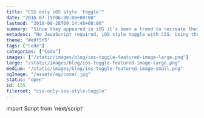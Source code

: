 ```yaml
---
title: "CSS only iOS style ‘toggle’"
date: "2016-07-19T06:30:00+00:00"
lastmod: "2016-08-28T09:14:48+00:00"
summary: "Since they appeared in iOS it’s been a trend to recreate these using CSS only. The technique uses the adjacent sibling selector and a hidden checkbox to retain use of the :checked pseudo class. In this post I wanted to take a look at this myself and recreate the toggle style."
metadesc: "No JavaScript required, iOS style toggle with CSS. Using the :checked pseudo class and adjacent sibling selector it makes it possible."
theme: "#e9f5f5"
tags: ["Code"]
categories: ["Code"]
images: ["/static/images/blog/ios-toggle-featured-image-large.png"]
large: "/static/images/blog/ios-toggle-featured-image-large.png"
medium: "/static/images/blog/ios-toggle-featured-image-small.png"
ogImage: "/assets/og/cover.jpg"
status: "open"
id: 135
fileroot: "css-only-ios-style-toggle"
---
```


import Script from 'next/script'

<Script async src="https://assets.codepen.io/assets/embed/ei.js" strategy="lazyOnload" />

Since they appeared in iOS it’s been a trend to recreate these using CSS only. The technique uses the adjacent sibling selector and a “hidden” checkbox to retain use of the `:checked` pseudo class. In this post I wanted to take a look at this myself and recreate the toggle style.

## Skip ahead
Here’s what will be explained in the coming paragraphs. Feel free to explore the code and skip ahead if necessary.

<p data-height="368" data-theme-id="23161" data-slug-hash="bZYKYj" data-default-tab="result" data-user="stevemckinney" data-embed-version="2" class="codepen">See the Pen <a href="http://codepen.io/stevemckinney/pen/bZYKYj/">CSS only iOS style toggle</a> by Steve (<a href="http://codepen.io/stevemckinney">@stevemckinney</a>) on <a href="http://codepen.io">CodePen</a>.</p>

## Identifying elements in the design
<div className="article-image">
  <Image src="/static/images/blog/ios-toggle-example.png" width={738} height={492} />
</div>

To understand what happens with this toggle, it’s more ‘faking’ the element. It’s still a regular checkbox, but to make the toggle work you need to retain the behaviour.

Depending on your stylistic choices it determines how you will setup your markup. As everything involved in this design changes with the checked state, it means careful consideration is needed.

## Markup
Knowing that each part of the toggle style needs to change that means these elements will all need to follow the checkbox.

```markup
<label class="label label-toggle" for="night-mode">
  <div class="input-toggle">
    <input class="input-checkbox" id="night-mode" type="checkbox">
    <span class="input-toggle-handle"></span>
  </div>
  Night mode
</label>
```

The markup follows a common pattern for using checkbox inputs. It’s contained within the label, to increase the area it can be interacted with.

A span for the styling must follow the checkbox, this will become clearer once you get on to CSS. These elements are then contained by a `div`, this will be used for positioning and spacing.

## Get some basics in place
The basics here are what allow you to get the correct positioning, alongside label text and the correct positioning of the checkbox.

```css
.input-toggle {
  position: relative;
  display: inline-block;
  vertical-align: middle; }
```

Next is to position the checkbox to fill the toggle area, and remove its visibility with opacity. This is the ‘faking’ part.

```css
.input-toggle input {
  position: absolute;
  top: 0;
  right: 0;
  bottom: 0;
  left: 0;
  opacity: 0; }
```

## Toggle background
For the background it needs to be fixed in width and height. It’s got to contain the area clearly, and invite interaction. As there is going to be a transition in the background, the styles need to be applied to `.input-toggle-handle`.

```css
.input-toggle-handle {
  display: block;
  width: 84px;
  height: 44px;
  transition: .4s ease;
  background-image: linear-gradient(#51c2d7, #51dacf);
  border-radius: 10em;
  box-shadow:
    inset 0 1px rgba(0, 0, 0, .15),
    inset 0 0 0 1px rgba(0, 0, 0, .15),
    inset 0 1px 2px rgba(0, 0, 0, .15),
    inset 44px 44px #fff; }
```

All styling here can be tweaked to your own liking, except for the `box-shadow` and `background-image`. They’re crucial to this particular style, as later on the line with `inset 44px 44px #fff` will transition out the to reveal the gradient. If you want to modify it this is something to consider.

## Toggle handle
As you’ve had to use the class to form the background, now you’re left with using a pseudo element to make the handle.

```css
.input-toggle-handle:before {
  content: "";
  position: absolute;
  z-index: 1;
  top: 6px;
  left: 8px;
  width: 32px;
  height: 32px;
  transition: .4s ease;
  border-radius: 10em;
  background: #fff;
  box-shadow:
    inset 0 -1px rgba(0, 0, 0, .2),
    inset 0 0 0 1px rgba(0, 0, 0, .15),
    0 1px 2px rgba(0, 0, 0, .1),
    0 6px 12px rgba(0, 0, 0, .1); }
```

The positioning values are based upon the size of the toggle and what fits best within the background area. The `box-shadow` and background can be tweaked as necessary. You may want to tweak the transition values too.

## The :checked state
In the next steps it becomes clearer why the checkbox is positioned the way it is. As the only way to change the appearance of the toggle is to use the `:checked` pseudo class.

### Reveal the background
If the input is checked, style the adjacent sibling (~). Essentially the element that follows this one, this is why source order is crucial.

```css
.input-toggle input:checked ~ .input-toggle-handle {
  box-shadow:
    inset 0 1px rgba(0, 0, 0, 0.15),
    inset 0 0 0 1px #31a2a8; }
```

Firstly, some adjustments to the `box-shadow`, this makes for a nice transition from white background to gradient. The choice of colour reflects the gradient, as `#31a2a8` is a darker shade of blue.

### Move the toggle over

```css
.input-toggle input:checked ~ .input-toggle-handle:before {
  left: 44px;
  box-shadow:
    inset 0 -1px rgba(0, 0, 0, 0.2),
    inset 0 0 0 1px #31a2a8,
    0 1px 2px rgba(0, 0, 0, 0.1),
    0 6px 12px rgba(0, 0, 0, 0.1); }
```

Finally, move the toggle over and adjust the `box-shadow`. The `left` value here is subject to tweaking, if you change the size of the elements.

> It would be ideal to use pseudo elements on the input itself, but it’s necessary to use `appearance` to be able to. Which works in different ways in different browsers, that makes this approach the most practical.

## Improving clarity
Generally with these types of toggles you have to make the shift in state very clear. The position of the toggle and colour certainly indicate this. It’s not ideal to rely only upon colour in your interface, if the action is something critical.

```css
.input-toggle:before {
  content: "on";
  left: 0;
  color: #fff; }

.input-toggle:after {
  content: "off";
  right: 0;
  color: #1a626e; }

.input-toggle:before,
.input-toggle:after {
  position: absolute;
  top: 50%;
  transform: translateY(-50%);
  padding: 12px 16px;
  font-size: 12px;
  z-index: 0; }
```

The bonus of the containing element allows you to add the state text on this element. Using both `:before` and `:after` you add the relevant content, and both need positioning similarly.

The important property here is the `z-index` ensuring that it remains positioned behind the toggle at all times. This means each transition will nicely hide the relevant text.

The `padding`, `font-size` and `color` can be tweaked here.

## Demo
Again, here is the complete demo, I recommend forking it on CodePen and having a look around.

<p data-height="368" data-theme-id="23161" data-slug-hash="bZYKYj" data-default-tab="result" data-user="stevemckinney" data-embed-version="2" class="codepen">See the Pen <a href="http://codepen.io/stevemckinney/pen/bZYKYj/">CSS only iOS style toggle</a> by Steve (<a href="http://codepen.io/stevemckinney">@stevemckinney</a>) on <a href="http://codepen.io">CodePen</a>.</p>

